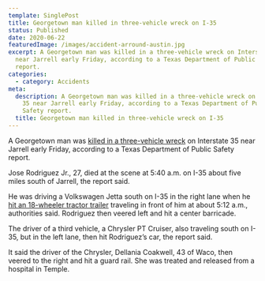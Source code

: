 ```yaml
---
template: SinglePost
title: Georgetown man killed in three-vehicle wreck on I-35
status: Published
date: 2020-06-22
featuredImage: /images/accident-arround-austin.jpg
excerpt: A Georgetown man was killed in a three-vehicle wreck on Interstate 35
  near Jarrell early Friday, according to a Texas Department of Public Safety
  report.
categories:
  - category: Accidents
meta:
  description: A Georgetown man was killed in a three-vehicle wreck on Interstate
    35 near Jarrell early Friday, according to a Texas Department of Public
    Safety report.
  title: Georgetown man killed in three-vehicle wreck on I-35
---
```

<!--StartFragment-->

A Georgetown man was [killed in a three-vehicle wreck](https://www.austinaccidentlawyer.com/practice-areas/wrongful-death-attorney/) on Interstate 35 near Jarrell early Friday, according to a Texas Department of Public Safety report.

Jose Rodriguez Jr., 27, died at the scene at 5:40 a.m. on I-35 about five miles south of Jarrell, the report said.

He was driving a Volkswagen Jetta south on I-35 in the right lane when he [hit an 18-wheeler tractor trailer](https://www.austinaccidentlawyer.com/practice-areas/truck-accident-lawyer/) traveling in front of him at about 5:12 a.m., authorities said. Rodriguez then veered left and hit a center barricade.

The driver of a third vehicle, a Chrysler PT Cruiser, also traveling south on I-35, but in the left lane, then hit Rodriguez’s car, the report said.

It said the driver of the Chrysler, Dellania Coakwell, 43 of Waco, then veered to the right and hit a guard rail. She was treated and released from a hospital in Temple.

<!--EndFragment-->